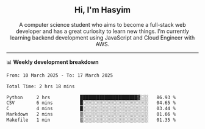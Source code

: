<h2 align="center">Hi, I'm Hasyim</h2>

<p align="center">A computer science student who aims to become a full-stack web developer and has a great curiosity to learn new things. I’m currently learning backend development using JavaScript and Cloud Engineer with AWS.</p>

---

📊 **Weekly development breakdown**

<!--START_SECTION:waka-->

```txt
From: 10 March 2025 - To: 17 March 2025

Total Time: 2 hrs 18 mins

Python     2 hrs           █████████████████████▓░░░   86.93 %
CSV        6 mins          █░░░░░░░░░░░░░░░░░░░░░░░░   04.65 %
C          4 mins          █░░░░░░░░░░░░░░░░░░░░░░░░   03.44 %
Markdown   2 mins          ▒░░░░░░░░░░░░░░░░░░░░░░░░   01.66 %
Makefile   1 min           ▒░░░░░░░░░░░░░░░░░░░░░░░░   01.35 %
```

<!--END_SECTION:waka-->

<!-- - You can reach me on **hasyim11c@gmail.com** -->
